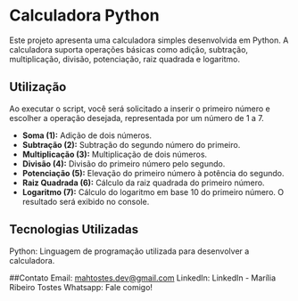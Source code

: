 # Calculadora Python
Este projeto apresenta uma calculadora simples desenvolvida em Python. A calculadora suporta operações básicas como adição, subtração, multiplicação, divisão, potenciação, raiz quadrada e logaritmo.

## Utilização
Ao executar o script, você será solicitado a inserir o primeiro número e escolher a operação desejada, representada por um número de 1 a 7.

- **Soma (1):** Adição de dois números.
- **Subtração (2):** Subtração do segundo número do primeiro.
- **Multiplicação (3):** Multiplicação de dois números.
- **Divisão (4):** Divisão do primeiro número pelo segundo.
- **Potenciação (5):** Elevação do primeiro número à potência do segundo.
- **Raiz Quadrada (6):** Cálculo da raiz quadrada do primeiro número.
- **Logaritmo (7):** Cálculo do logaritmo em base 10 do primeiro número.
O resultado será exibido no console.

## Tecnologias Utilizadas
Python: Linguagem de programação utilizada para desenvolver a calculadora.

##Contato
Email: mahtostes.dev@gmail.com
LinkedIn: LinkedIn - Marília Ribeiro Tostes
Whatsapp: Fale comigo!
